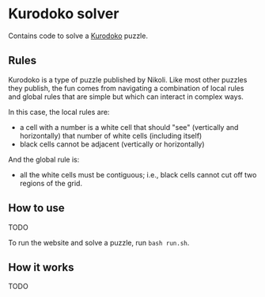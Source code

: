 # Kurodoko solver

Contains code to solve a [Kurodoko](https://en.wikipedia.org/wiki/Kuromasu) puzzle.

## Rules

Kurodoko is a type of puzzle published by Nikoli. Like most other puzzles they publish, the fun comes from navigating a combination of local rules and global rules that are simple but which can interact in complex ways.

In this case, the local rules are:

- a cell with a number is a white cell that should "see" (vertically and horizontally) that number of white cells (including itself)
- black cells cannot be adjacent (vertically or horizontally)

And the global rule is:

- all the white cells must be contiguous; i.e., black cells cannot cut off two regions of the grid.

## How to use

TODO

To run the website and solve a puzzle, run `bash run.sh`.

## How it works

TODO